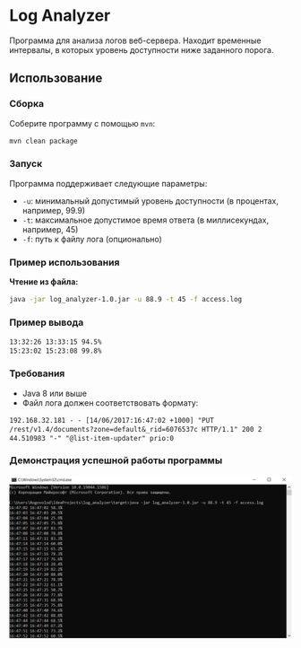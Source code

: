 
# Log Analyzer

Программа для анализа логов веб-сервера. Находит временные интервалы, в которых уровень доступности ниже заданного порога.

## Использование

### Сборка
Соберите программу с помощью `mvn`:
```bash
mvn clean package
```

### Запуск
Программа поддерживает следующие параметры:

- `-u`: минимальный допустимый уровень доступности (в процентах, например, 99.9)
- `-t`: максимальное допустимое время ответа (в миллисекундах, например, 45)
- `-f`: путь к файлу лога (опционально)

### Пример использования

**Чтение из файла:**
```bash
java -jar log_analyzer-1.0.jar -u 88.9 -t 45 -f access.log
```


### Пример вывода
```
13:32:26 13:33:15 94.5%
15:23:02 15:23:08 99.8%
```

### Требования
- Java 8 или выше
- Файл лога должен соответствовать формату:
```
192.168.32.181 - - [14/06/2017:16:47:02 +1000] "PUT /rest/v1.4/documents?zone=default&_rid=6076537c HTTP/1.1" 200 2 44.510983 "-" "@list-item-updater" prio:0
```

### Демонстрация успешной работы программы

![Скриншот](main/resources/screenshot.png)